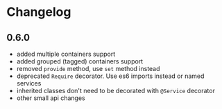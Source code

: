 # Changelog

## 0.6.0

* added multiple containers support
* added grouped (tagged) containers support
* removed `provide` method, use `set` method instead
* deprecated `Require` decorator. Use es6 imports instead or named services
* inherited classes don't need to be decorated with `@Service` decorator
* other small api changes

